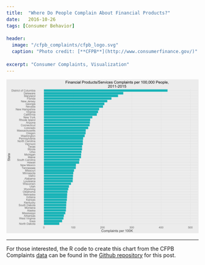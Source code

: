 ```yaml
---
title:  "Where Do People Complain About Financial Products?"
date:   2016-10-26
tags: [Consumer Behavior]

header:
  image: "/cfpb_complaints/cfpb_logo.svg"
  caption: "Photo credit: [**CFPB**](http://www.consumerfinance.gov/)"

excerpt: "Consumer Complaints, Visualization"
---
```


![](/images/cfpb_complaints/complaints_chart.png?raw=true)

***

For those interested, the R code to create this chart from the CFPB Complaints [data](https://catalog.data.gov/dataset/consumer-complaint-database) can be found in the [Github repository](https://github.com/beckernick/visualizations/tree/master/CFPB_Complaints) for this post.


